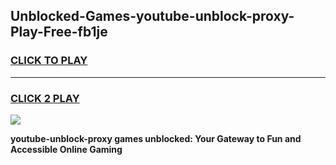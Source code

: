 
## Unblocked-Games-youtube-unblock-proxy-Play-Free-fb1je
<h3>
<a href="https://premium76.site?title=youtube-unblock-proxy&ref=20M">CLICK TO PLAY</a></h3>
<hr>

<h3>
<a href="https://premium76.site?title=youtube-unblock-proxy&ref=20M">CLICK 2 PLAY</a>
  
</h3>

<a href="https://premium76.site?title=youtube-unblock-proxy&ref=19M"><img src="https://clearcache.store/games.png"></a>


**youtube-unblock-proxy games unblocked: Your Gateway to Fun and Accessible Online Gaming**
